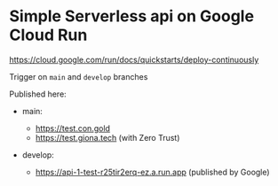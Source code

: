 # Simple Serverless api on Google Cloud Run

https://cloud.google.com/run/docs/quickstarts/deploy-continuously

Trigger on `main` and `develop` branches

Published here:

- main:

  - https://test.con.gold
  - https://test.giona.tech (with Zero Trust)

- develop:

  - https://api-1-test-r25tir2erq-ez.a.run.app (published by Google)
